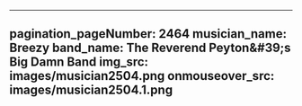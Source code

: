 ------
pagination_pageNumber: 2464
musician_name: Breezy
band_name: The Reverend Peyton&amp;#39;s Big Damn Band
img_src: images/musician2504.png
onmouseover_src: images/musician2504.1.png
------
